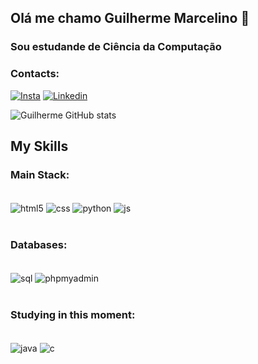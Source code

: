 ## Olá me chamo Guilherme Marcelino 👋

### Sou estudande de Ciência da Computação

### Contacts:

[![Insta](https://img.shields.io/badge/Instagram-E4405F?style=for-the-badge&logo=instagram&logoColor=white)](https://instagram.com/guilherme_m.costa?igshid=YTQwZjQ0NmI0OA==)
[![Linkedin](https://img.shields.io/badge/LinkedIn-0077B5?style=for-the-badge&logo=linkedin&logoColor=white)](www.linkedin.com/in/guilherme-marcelino-75240a238)

![Guilherme GitHub stats](https://github-readme-stats.vercel.app/api?username=GuilhermeM03&show_icons=true&theme=tokyonight)

## My Skills

### Main Stack:

<div style="display: inline_block"><br/>
  <img align="center" alt="html5" src="https://img.shields.io/badge/HTML5-E34F26?style=for-the-badge&logo=html5&logoColor=white" />
  <img align="center" alt="css" src="https://img.shields.io/badge/CSS3-1572B6?style=for-the-badge&logo=css3&logoColor=white" />
  <img align="center" alt="python" src="https://img.shields.io/badge/Python-14354C?style=for-the-badge&logo=python&logoColor=white" />
  <img align="center" alt="js" src="https://img.shields.io/badge/JavaScript-323330?style=for-the-badge&logo=javascript&logoColor=F7DF1E" />
</div><br/>

### Databases:

<div style="display: inline_block"><br/>
   <img align="center" alt="sql" src="https://img.shields.io/badge/MySQL-00000F?style=for-the-badge&logo=mysql&logoColor=white" />
   <img align="center" alt="phpmyadmin" src="https://img.shields.io/badge/phpmyadmin-316192?style=for-the-badge&amp;logo=phpmyadmin&amp;logoColor=white" />
</div><br/>

### Studying in this moment:

<div style="display: inline_block"><br/>
  <img align="center" alt="java" src="https://img.shields.io/badge/Java-ED8B00?style=for-the-badge&logo=openjdk&logoColor=white" />
  <img align="center" alt="c" src="https://img.shields.io/badge/C-00599C?style=for-the-badge&logo=c&logoColor=white" />
</div><br/>

